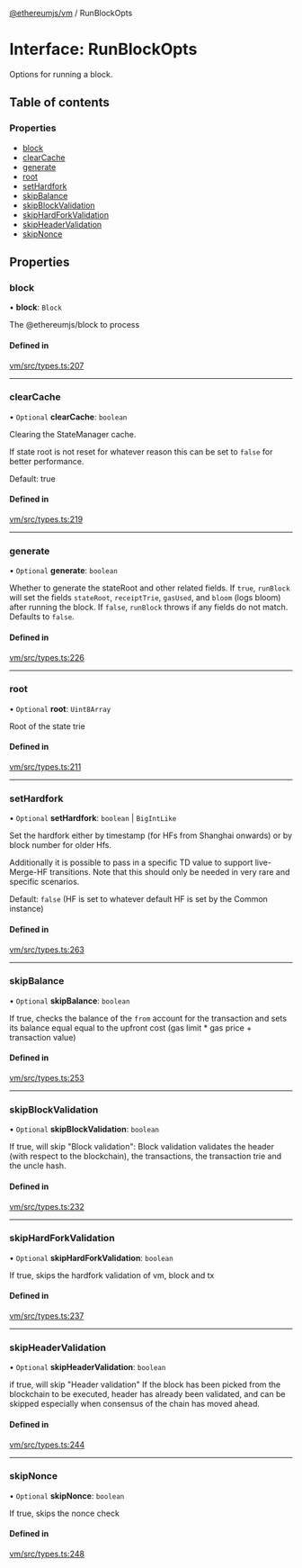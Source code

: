 [@ethereumjs/vm](../README.md) / RunBlockOpts

# Interface: RunBlockOpts

Options for running a block.

## Table of contents

### Properties

- [block](RunBlockOpts.md#block)
- [clearCache](RunBlockOpts.md#clearcache)
- [generate](RunBlockOpts.md#generate)
- [root](RunBlockOpts.md#root)
- [setHardfork](RunBlockOpts.md#sethardfork)
- [skipBalance](RunBlockOpts.md#skipbalance)
- [skipBlockValidation](RunBlockOpts.md#skipblockvalidation)
- [skipHardForkValidation](RunBlockOpts.md#skiphardforkvalidation)
- [skipHeaderValidation](RunBlockOpts.md#skipheadervalidation)
- [skipNonce](RunBlockOpts.md#skipnonce)

## Properties

### block

• **block**: `Block`

The @ethereumjs/block to process

#### Defined in

[vm/src/types.ts:207](https://github.com/ethereumjs/ethereumjs-monorepo/blob/master/packages/vm/src/types.ts#L207)

___

### clearCache

• `Optional` **clearCache**: `boolean`

Clearing the StateManager cache.

If state root is not reset for whatever reason this can be set to `false` for better performance.

Default: true

#### Defined in

[vm/src/types.ts:219](https://github.com/ethereumjs/ethereumjs-monorepo/blob/master/packages/vm/src/types.ts#L219)

___

### generate

• `Optional` **generate**: `boolean`

Whether to generate the stateRoot and other related fields.
If `true`, `runBlock` will set the fields `stateRoot`, `receiptTrie`, `gasUsed`, and `bloom` (logs bloom) after running the block.
If `false`, `runBlock` throws if any fields do not match.
Defaults to `false`.

#### Defined in

[vm/src/types.ts:226](https://github.com/ethereumjs/ethereumjs-monorepo/blob/master/packages/vm/src/types.ts#L226)

___

### root

• `Optional` **root**: `Uint8Array`

Root of the state trie

#### Defined in

[vm/src/types.ts:211](https://github.com/ethereumjs/ethereumjs-monorepo/blob/master/packages/vm/src/types.ts#L211)

___

### setHardfork

• `Optional` **setHardfork**: `boolean` \| `BigIntLike`

Set the hardfork either by timestamp (for HFs from Shanghai onwards) or by block number
for older Hfs.

Additionally it is possible to pass in a specific TD value to support live-Merge-HF
transitions. Note that this should only be needed in very rare and specific scenarios.

Default: `false` (HF is set to whatever default HF is set by the Common instance)

#### Defined in

[vm/src/types.ts:263](https://github.com/ethereumjs/ethereumjs-monorepo/blob/master/packages/vm/src/types.ts#L263)

___

### skipBalance

• `Optional` **skipBalance**: `boolean`

If true, checks the balance of the `from` account for the transaction and sets its
balance equal equal to the upfront cost (gas limit * gas price + transaction value)

#### Defined in

[vm/src/types.ts:253](https://github.com/ethereumjs/ethereumjs-monorepo/blob/master/packages/vm/src/types.ts#L253)

___

### skipBlockValidation

• `Optional` **skipBlockValidation**: `boolean`

If true, will skip "Block validation":
Block validation validates the header (with respect to the blockchain),
the transactions, the transaction trie and the uncle hash.

#### Defined in

[vm/src/types.ts:232](https://github.com/ethereumjs/ethereumjs-monorepo/blob/master/packages/vm/src/types.ts#L232)

___

### skipHardForkValidation

• `Optional` **skipHardForkValidation**: `boolean`

If true, skips the hardfork validation of vm, block
and tx

#### Defined in

[vm/src/types.ts:237](https://github.com/ethereumjs/ethereumjs-monorepo/blob/master/packages/vm/src/types.ts#L237)

___

### skipHeaderValidation

• `Optional` **skipHeaderValidation**: `boolean`

if true, will skip "Header validation"
If the block has been picked from the blockchain to be executed,
header has already been validated, and can be skipped especially when
consensus of the chain has moved ahead.

#### Defined in

[vm/src/types.ts:244](https://github.com/ethereumjs/ethereumjs-monorepo/blob/master/packages/vm/src/types.ts#L244)

___

### skipNonce

• `Optional` **skipNonce**: `boolean`

If true, skips the nonce check

#### Defined in

[vm/src/types.ts:248](https://github.com/ethereumjs/ethereumjs-monorepo/blob/master/packages/vm/src/types.ts#L248)
